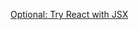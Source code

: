 [Optional: Try React with JSX](https://reactjs.org/docs/add-react-to-a-website.html#optional-try-react-with-jsx)
